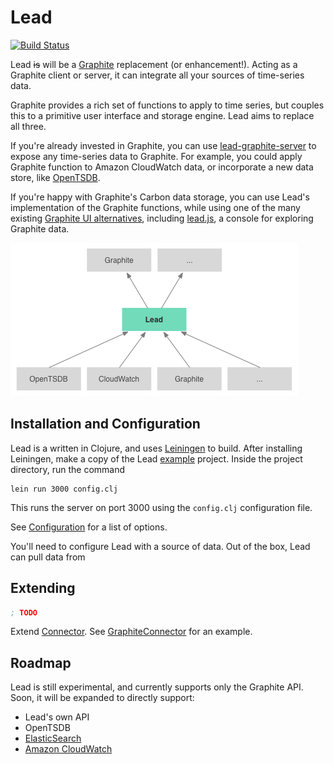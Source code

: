 # Lead

[![Build Status](https://travis-ci.org/also/lead.png?branch=master)](https://travis-ci.org/also/lead)

Lead ~~is~~ will be a [Graphite](http://graphite.readthedocs.org/en/latest/overview.html) replacement (or enhancement!). Acting as a Graphite client or server, it can integrate all your sources of time-series data.

Graphite provides a rich set of functions to apply to time series, but couples this to a primitive user interface and storage engine. Lead aims to replace all three.

If you're already invested in Graphite, you can use [lead-graphite-server](https://github.com/also/lead-graphite-server) to expose any time-series data to Graphite. For example, you could apply Graphite function to Amazon CloudWatch data, or incorporate a new data store, like [OpenTSDB](http://opentsdb.net/).

If you're happy with Graphite's Carbon data storage, you can use Lead's implementation of the Graphite functions, while using one of the many existing [Graphite UI alternatives](http://graphite.readthedocs.org/en/latest/tools.html), including [lead.js](https://github.com/also/lead.js/blob/master/docs/quickstart.md), a console for exploring Graphite data.

![I'm sure this diagram will answer all your questions](doc/diagram.png)

## Installation and Configuration

Lead is a written in Clojure, and uses [Leiningen](http://leiningen.org/) to build. After installing Leiningen, make a copy of the Lead [example](example) project. Inside the project directory, run the command

```
lein run 3000 config.clj
```

This runs the server on port 3000 using the `config.clj` configuration file.

See [Configuration](doc/configuration.md) for a list of options.

You'll need to configure Lead with a source of data. Out of the box, Lead can pull data from

## Extending

```clojure
; TODO
```

Extend [Connector](src/lead/connector.clj). See [GraphiteConnector](src/main/clojure/lead/graphite/connector.clj) for an example.

## Roadmap

Lead is still experimental, and currently supports only the Graphite API. Soon, it will be expanded to directly support:

* Lead's own API
* OpenTSDB
* [ElasticSearch](http://www.elasticsearch.org/)
* [Amazon CloudWatch](http://aws.amazon.com/cloudwatch/)
